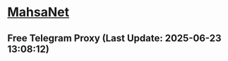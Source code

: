 
# [MahsaNet](https://t.me/mahsa_net)
## Free Telegram Proxy (Last Update: 2025-06-23 13:08:12)

    